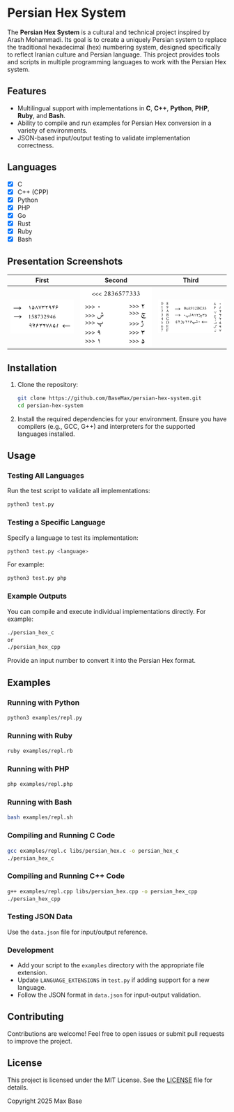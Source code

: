 # Persian Hex System

The **Persian Hex System** is a cultural and technical project inspired by Arash Mohammadi. Its goal is to create a uniquely Persian system to replace the traditional hexadecimal (hex) numbering system, designed specifically to reflect Iranian culture and Persian language. This project provides tools and scripts in multiple programming languages to work with the Persian Hex system.

## Features

- Multilingual support with implementations in **C**, **C++**, **Python**, **PHP**, **Ruby**, and **Bash**.
- Ability to compile and run examples for Persian Hex conversion in a variety of environments.
- JSON-based input/output testing to validate implementation correctness.

## Languages

- [x] C
- [x] C++ (CPP)
- [x] Python
- [x] PHP
- [x] Go
- [x] Rust
- [x] Ruby
- [x] Bash

## Presentation Screenshots

| First                              | Second                              | Third                              |
|------------------------------------|-------------------------------------|------------------------------------|
| ![Screenshot 1](images/1.jpg)     | ![Screenshot 2](images/2.jpg)      | ![Screenshot 3](images/3.jpg)     |

## Installation

1. Clone the repository:
   ```bash
   git clone https://github.com/BaseMax/persian-hex-system.git
   cd persian-hex-system
   ```

2. Install the required dependencies for your environment. Ensure you have compilers (e.g., GCC, G++) and interpreters for the supported languages installed.

## Usage

### Testing All Languages

Run the test script to validate all implementations:

```bash
python3 test.py
```

### Testing a Specific Language
Specify a language to test its implementation:

```bash
python3 test.py <language>
```

For example:

```bash
python3 test.py php
```

### Example Outputs

You can compile and execute individual implementations directly. For example:

```bash
./persian_hex_c
or
./persian_hex_cpp
```

Provide an input number to convert it into the Persian Hex format.

## Examples

### Running with Python

```bash
python3 examples/repl.py
```

### Running with Ruby

```bash
ruby examples/repl.rb
```

### Running with PHP

```bash
php examples/repl.php
```

### Running with Bash

```bash
bash examples/repl.sh
```

### Compiling and Running C Code

```bash
gcc examples/repl.c libs/persian_hex.c -o persian_hex_c
./persian_hex_c
```

### Compiling and Running C++ Code

```bash
g++ examples/repl.cpp libs/persian_hex.cpp -o persian_hex_cpp
./persian_hex_cpp
```

### Testing JSON Data

Use the `data.json` file for input/output reference.

### Development

- Add your script to the `examples` directory with the appropriate file extension.
- Update `LANGUAGE_EXTENSIONS` in `test.py` if adding support for a new language.
- Follow the JSON format in `data.json` for input-output validation.

## Contributing

Contributions are welcome! Feel free to open issues or submit pull requests to improve the project.

## License

This project is licensed under the MIT License. See the [LICENSE](LICENSE) file for details.

Copyright 2025 Max Base
